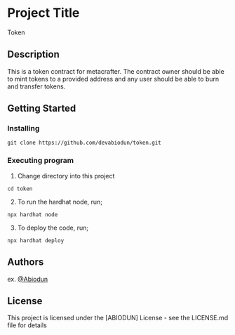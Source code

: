 # Project Title
Token

## Description
This is a token contract for metacrafter. The contract owner should be able to mint tokens to a provided address and any user should be able to burn and transfer tokens.


## Getting Started

### Installing
```
git clone https://github.com/devabiodun/token.git
```

### Executing program
1. Change directory into this project
```
cd token
```
2. To run the hardhat node, run;
```
npx hardhat node
```
3. To deploy the code, run;
```
npx hardhat deploy
```

## Authors
ex. [@Abiodun](https://twitter.com/_abiodunAwoyemi)

## License

This project is licensed under the [ABIODUN] License - see the LICENSE.md file for details

